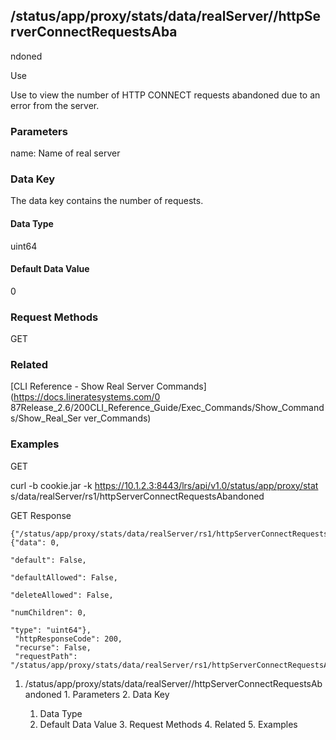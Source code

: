 ## /status/app/proxy/stats/data/realServer/<name>/httpServerConnectRequestsAba
ndoned

Use

Use to view the number of HTTP CONNECT requests abandoned due to an error from
the server.

### Parameters

name: Name of real server

### Data Key

The data key contains the number of requests.

#### Data Type

uint64

#### Default Data Value

0

### Request Methods

GET

### Related

[CLI Reference - Show Real Server Commands](https://docs.lineratesystems.com/0
87Release_2.6/200CLI_Reference_Guide/Exec_Commands/Show_Commands/Show_Real_Ser
ver_Commands)

### Examples

GET

curl -b cookie.jar -k https://10.1.2.3:8443/lrs/api/v1.0/status/app/proxy/stat
s/data/realServer/rs1/httpServerConnectRequestsAbandoned

GET Response

    
    {"/status/app/proxy/stats/data/realServer/rs1/httpServerConnectRequestsAbandoned": {"data": 0,
                                                                                              "default": False,
                                                                                              "defaultAllowed": False,
                                                                                              "deleteAllowed": False,
                                                                                              "numChildren": 0,
                                                                                              "type": "uint64"},
     "httpResponseCode": 200,
     "recurse": False,
     "requestPath": "/status/app/proxy/stats/data/realServer/rs1/httpServerConnectRequestsAbandoned"}
    

  1. /status/app/proxy/stats/data/realServer/<name>/httpServerConnectRequestsAbandoned
    1. Parameters
    2. Data Key
      1. Data Type
      2. Default Data Value
    3. Request Methods
    4. Related
    5. Examples

